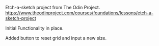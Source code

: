 Etch-a-sketch project from The Odin Project.
https://www.theodinproject.com/courses/foundations/lessons/etch-a-sketch-project

Initial Functionality in place.

Added button to reset grid and input a new size.